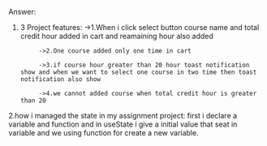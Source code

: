 Answer:
1. 3 Project features:
            ->1.When i click select button course name and total credit hour added in cart and reamaining hour also added

            ->2.One course added only one time in cart

            ->3.if course hour greater than 20 hour toast notification show and when we want to select one course in two time then toast notification also show

            ->4.we cannot added course when total credit hour is greater than 20

2.how i managed the state in my assignment project:
  first i declare a variable and function and in useState i give a initial value that seat in variable and we using function for create a new variable.


